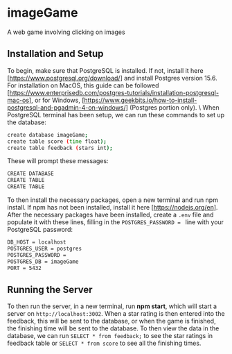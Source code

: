 # imageGame
A web game involving clicking on images

## Installation and Setup
To begin, make sure that PostgreSQL is installed. If not, install it here [https://www.postgresql.org/download/] and install Postgres version 15.6. For installation on MacOS, this guide can be followed [https://www.enterprisedb.com/postgres-tutorials/installation-postgresql-mac-os], or for Windows, [https://www.geekbits.io/how-to-install-postgresql-and-pgadmin-4-on-windows/] (Postgres portion only). \\
When PostgreSQL terminal has been setup, we can run these commands to set up the database:
```bash
create database imageGame;
create table score (time float);
create table feedback (stars int);
```
These will prompt these messages:
```bash
CREATE DATABASE
CREATE TABLE
CREATE TABLE
```

To then install the necessary packages, open a new terminal and run npm install. If npm has not been installed, install it here [https://nodejs.org/en]. After the necessary packages have been installed, create a `.env` file and populate it with these lines, filling in the `POSTGRES_PASSWORD = ` line with your PostgreSQL password:
```bash 
DB_HOST = localhost
POSTGRES_USER = postgres
POSTGRES_PASSWORD = 
POSTGRES_DB = imageGame
PORT = 5432
```

## Running the Server
To then run the server, in a new terminal, run **npm start**, which will start a server on `http://localhost:3002`. When a star rating is then entered into the feedback, this will be sent to the database, or when the game is finished, the finishing time will be sent to the database. To then view the data in the database, we can run `SELECT * from feedback;` to see the star ratings in feedback table or `SELECT * from score` to see all the finishing times. 


